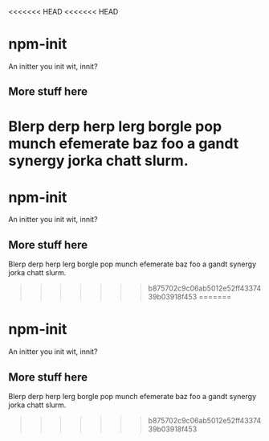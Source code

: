 <<<<<<< HEAD
<<<<<<< HEAD
# npm-init

An initter you init wit, innit?

## More stuff here

Blerp derp herp lerg borgle pop munch efemerate baz foo a gandt synergy
jorka chatt slurm.
=======
# npm-init

An initter you init wit, innit?

## More stuff here

Blerp derp herp lerg borgle pop munch efemerate baz foo a gandt synergy
jorka chatt slurm.
>>>>>>> b875702c9c06ab5012e52ff4337439b03918f453
=======
# npm-init

An initter you init wit, innit?

## More stuff here

Blerp derp herp lerg borgle pop munch efemerate baz foo a gandt synergy
jorka chatt slurm.
>>>>>>> b875702c9c06ab5012e52ff4337439b03918f453
